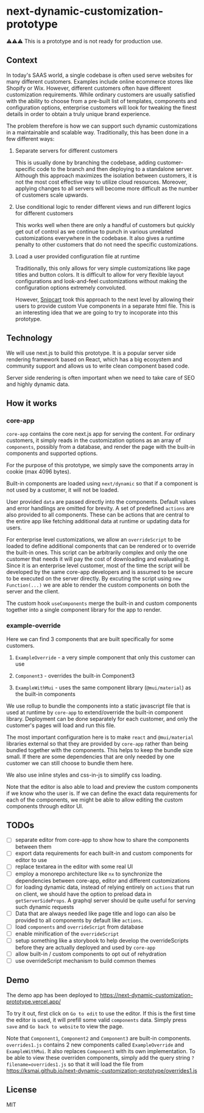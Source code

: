 # next-dynamic-customization-prototype

⚠️⚠️⚠️ This is a prototype and is not ready for production use.

## Context

In today's SAAS world, a single codebase is often used serve websites for many different customers. Examples include online ecommerce stores like Shopify or Wix. However, different customers often have different customization requirements. While ordinary customers are usually satisfied with the ability to choose from a pre-built list of templates, components and configuration options, enterprise customers will look for tweaking the finest details in order to obtain a truly unique brand experience.

The problem therefore is how we can support such dynamic customizations in a maintainable and scalable way. Traditionally, this has been done in a few different ways:

1. Separate servers for different customers

   This is usually done by branching the codebase, adding customer-specific code to the branch and then deploying to a standalone server. Although this approach maximizes the isolation between customers, it is not the most cost effective way to utilize cloud resources. Moreover, applying changes to all servers will become more difficult as the number of customers scale upwards.

2. Use conditional logic to render different views and run different logics for different customers

   This works well when there are only a handful of customers but quickly get out of control as we continue to punch in various unrelated customizations everywhere in the codebase. It also gives a runtime penalty to other customers that do not need the specific customizations.

3. Load a user provided configuration file at runtime

   Traditionally, this only allows for very simple customizations like page titles and button colors. It is difficult to allow for very flexible layout configurations and look-and-feel customizations without making the configuration options extremely convoluted.
   
   However, [Snipcart](https://docs.snipcart.com/v3/setup/customization) took this approach to the next level by allowing their users to provide custom Vue components in a separate html file. This is an interesting idea that we are going to try to incoporate into this prototype.
   
## Technology

We will use next.js to build this prototype. It is a popular server side rendering framework based on React, which has a big ecosystem and community support and allows us to write clean component based code.

Server side rendering is often important when we need to take care of SEO and highly dynamic data.

## How it works

### core-app

`core-app` contains the core next.js app for serving the content. For ordinary customers, it simply reads in the customization options as an array of `components`, possibly from a database, and render the page with the built-in components and supported options.

For the purpose of this prototype, we simply save the components array in cookie (max 4096 bytes).

Built-in components are loaded using `next/dynamic` so that if a component is not used by a customer, it will not be loaded.

User provided `data` are passed directly into the components. Default values and error handlings are omitted for brevity. A set of predefined `actions` are also provided to all components. These can be actions that are central to the entire app like fetching additional data at runtime or updating data for users.

For enterprise level customizations, we allow an `overrideScript` to be loaded to define additional components that can be rendered or to override the built-in ones. This script can be arbitrarily complex and only the one customer that needs it will pay the cost of downloading and evaluating it. Since it is an enterprise level customer, most of the time the script will be developed by the same core-app developers and is assumed to be secure to be executed on the server directly. By excuting the script using `new Function(...)` we are able to render the custom components on both the server and the client.

The custom hook `useComponents` merge the built-in and custom components together into a single component library for the app to render.

### example-override

Here we can find 3 components that are built specifically for some customers.

1. `ExampleOverride` - a very simple component that only this customer can use

2. `Component3` - overrides the built-in Component3

3. `ExampleWithMui` - uses the same component library (`@mui/material`) as the built-in components

We use rollup to bundle the components into a static javascript file that is used at runtime by `core-app` to extend/override the built-in component library. Deployment can be done separately for each customer, and only the customer's pages will load and run this file.

The most important configuration here is to make `react` and `@mui/material` libraries external so that they are provided by `core-app` rather than being bundled together with the components. This helps to keep the bundle size small. If there are some dependencies that are only needed by one customer we can still choose to bundle them here.

We also use inline styles and css-in-js to simplify css loading.

Note that the editor is also able to load and preview the custom components if we know who the user is. If we can define the exact data requirements for each of the components, we might be able to allow editing the custom components through editor UI.

## TODOs

- [ ] separate editor from core-app to show how to share the components between them
- [ ] export data requirements for each built-in and custom components for editor to use
- [ ] replace textarea in the editor with some real UI
- [ ] employ a monorepo architecture like `nx` to synchronize the dependencies between core-app, editor and different customizations
- [ ] for loading dynamic data, instead of relying entirely on `actions` that run on client, we should have the option to preload data in `getServerSideProps`. A graphql server should be quite useful for serving such dynamic requests
- [ ] Data that are always needed like page title and logo can also be provided to all components by default like `actions`.
- [ ] load `components` and `overrideScript` from database
- [ ] enable minification of the `overrideScript`
- [ ] setup something like a storybook to help develop the overrideScripts before they are actually deployed and used by `core-app`
- [ ] allow built-in / custom components to opt out of rehydration
- [ ] use overrideScript mechanism to build common themes

## Demo

The demo app has been deployed to https://next-dynamic-customization-prototype.vercel.app/

To try it out, first click on `Go to edit` to use the editor. If this is the first time the editor is used, it will prefill some valid `components` data. Simply press `save` and `Go back to website` to view the page.

Note that `Component1`, `Component2` and `Component3` are built-in components. `overrides1.js` contains 2 new components called `ExampleOverride` and `ExampleWithMui`. It also replaces `Component3` with its own implementation. To be able to view these overriden components, simply add the query string `?filename=overrides1.js` so that it will load the file from https://ksmai.github.io/next-dynamic-customization-prototype/overrides1.js

## License

MIT

